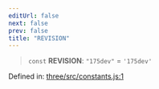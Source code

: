 ```yaml
---
editUrl: false
next: false
prev: false
title: "REVISION"
---
```


> `const` **REVISION**: `"175dev"` = `'175dev'`

Defined in: [three/src/constants.js:1](https://github.com/DefinitelyMaybe/three-i18n/blob/fa57b79433d1c349ffb23a78727299c8d4190136/three/src/constants.js#L1)
